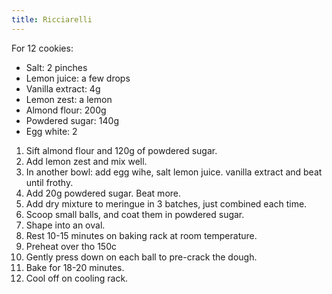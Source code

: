 ```yaml
---
title: Ricciarelli
---
```


For 12 cookies:

- Salt: 2 pinches
- Lemon juice: a few drops
- Vanilla extract: 4g
- Lemon zest: a lemon
- Almond flour: 200g
- Powdered sugar: 140g
- Egg white: 2

1. Sift almond flour and 120g of powdered sugar.
1. Add lemon zest and mix well.
1. In another bowl: add egg wihe, salt lemon juice. vanilla extract and beat until frothy.
1. Add 20g powdered sugar. Beat more.
1. Add dry mixture to meringue in 3 batches, just combined each time.
1. Scoop small balls, and coat them in powdered sugar.
1. Shape into an oval.
1. Rest 10-15 minutes on baking rack at room temperature.
1. Preheat over tho 150c
1. Gently press down on each ball to pre-crack the dough.
1. Bake for 18-20 minutes.
1. Cool off on cooling rack.
